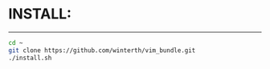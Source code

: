 # INSTALL:
----
````bash
cd ~
git clone https://github.com/winterth/vim_bundle.git
./install.sh
````

